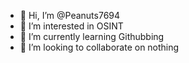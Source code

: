 - 👋 Hi, I’m @Peanuts7694
- 👀 I’m interested in OSINT
- 🌱 I’m currently learning Githubbing
- 💞️ I’m looking to collaborate on nothing

<!---
Peanuts7694/Peanuts7694 is a ✨ special ✨ repository because its `README.md` (this file) appears on your GitHub profile.
You can click the Preview link to take a look at your changes.
--->

